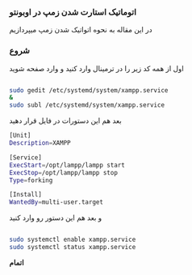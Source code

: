 ### اتوماتیک استارت شدن زمپ در اوبونتو

در این مقاله به  نحوه اتواتیک شدن زمپ میپردازیم


### شروع


اول از همه کد زیر را در ترمینال وارد کنید و وارد صفحه شوید

```bash

sudo gedit /etc/systemd/system/xampp.service
&
sudo subl /etc/systemd/system/xampp.service


```


بعد هم این دستورات در فایل قرار دهید

```bash
[Unit]
Description=XAMPP

[Service]
ExecStart=/opt/lampp/lampp start
ExecStop=/opt/lampp/lampp stop
Type=forking

[Install]
WantedBy=multi-user.target
```



و بعد هم این دستور رو وارد کنید


```bash

sudo systemctl enable xampp.service
sudo systemctl status xampp.service

```

 __اتمام__

